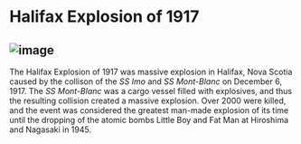 # Halifax Explosion of 1917
## ![image](https://user-images.githubusercontent.com/55067329/64748625-bec73580-d4e0-11e9-97c8-4a22cca1dc42.png)
 The Halifax Explosion of 1917 was massive explosion in Halifax, Nova Scotia caused by the collison of the *SS Imo* and *SS Mont-Blanc* on December 6, 1917. The *SS Mont-Blanc* was a cargo vessel filled with explosives, and thus the resulting collision created a massive explosion. Over 2000 were killed, and the event was considered the greatest man-made explosion of its time until the dropping of the atomic bombs Little Boy and Fat Man at Hiroshima and Nagasaki in 1945.

